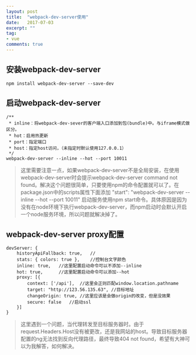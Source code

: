 ```yaml
---
layout: post
title:  "webpack-dev-server使用"
date:   2017-07-03
excerpt: ""
tag:
- vue
comments: true
---
```


## 安装webpack-dev-server
    
    npm install webpack-dev-server --save-dev

## 启动webpack-dev-server
    
    /**
     * inline：将webpack-dev-sever的客户端入口添加到包(bundle)中。与iframe模式做区分。
     * hot：启用热更新
     * port：指定端口
     * host：指定host访问，（未指定时默认使用127.0.0.1）
     */
    webpack-dev-server --inline --hot --port 10011

>这里需要注意一点，如果webpack-dev-server不是全局安装，在使用webpack-dev-server时会提示webpack-dev-server command not found。解决这个问题很简单，只要使用npm的命令配置就可以了。在package.json中的scripts属性下面添加
    "start": "webpack-dev-server --inline --hot --port 10011"
启动服务使用npm start命令。具体原因是因为没有在node环境下执行webpack-dev-server，而npm启动时会默认开启一个node服务环境，所以问题就解决掉了。

## webpack-dev-server proxy配置

    devServer: {
        historyApiFallback: true,   //
        stats: { colors: true },    //控制台文字颜色
        inline: true,   //这里配置启动命令可以不添加--inline
        hot: true,      //这里配置启动命令可以添加--hot
        proxy: [{
            context: ['/api'],  //这里会正则匹配window.location.pathname
            target: "http://123.56.135.63", //目标地址
            changeOrigin: true, //这里应该是会做origin的改变，但是没效果
            secure: false   //启动ssl
        }]
    }

>这里遇到一个问题，当代理转发至目标服务器时。由于request.Headers.Host没有被更改，还是我网站的host。导致目标服务器配置的ng无法找到反向代理路径，最终导致404 not found，希望有大神可以为我解答，如何解决。

